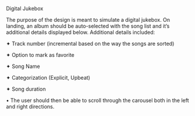 Digital Jukebox

The purpose of the design is meant to simulate a digital jukebox. On landing,
an album should be auto-selected with the song list and it’s additional details
displayed below. Additional details included:

 ✦ Track number (incremental based on the way the songs are sorted)
 
 ✦ Option to mark as favorite
 
 ✦ Song Name
 
 ✦ Categorization (Explicit, Upbeat)
 
 ✦ Song duration
 
• The user should then be able to scroll through the carousel both in the left and
right directions. 

